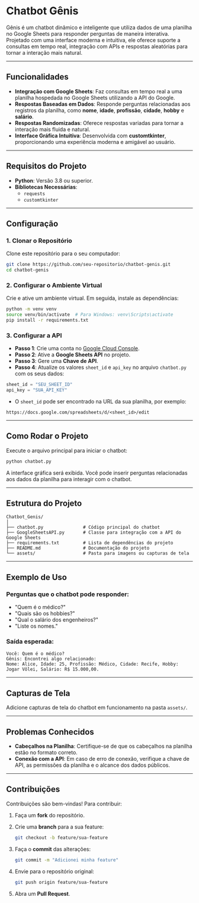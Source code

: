 # Chatbot Gênis

Gênis é um chatbot dinâmico e inteligente que utiliza dados de uma planilha no Google Sheets para responder perguntas de maneira interativa. Projetado com uma interface moderna e intuitiva, ele oferece suporte a consultas em tempo real, integração com APIs e respostas aleatórias para tornar a interação mais natural.

---

## **Funcionalidades**

- **Integração com Google Sheets**: Faz consultas em tempo real a uma planilha hospedada no Google Sheets utilizando a API do Google.
- **Respostas Baseadas em Dados**: Responde perguntas relacionadas aos registros da planilha, como **nome**, **idade**, **profissão**, **cidade**, **hobby** e **salário**.
- **Respostas Randomizadas**: Oferece respostas variadas para tornar a interação mais fluida e natural.
- **Interface Gráfica Intuitiva**: Desenvolvida com **customtkinter**, proporcionando uma experiência moderna e amigável ao usuário.

---

## **Requisitos do Projeto**

- **Python**: Versão 3.8 ou superior.
- **Bibliotecas Necessárias**:
  - `requests`
  - `customtkinter`

---

## **Configuração**

### 1. **Clonar o Repositório**

Clone este repositório para o seu computador:

```bash
git clone https://github.com/seu-repositorio/chatbot-genis.git
cd chatbot-genis
```

### 2. **Configurar o Ambiente Virtual**

Crie e ative um ambiente virtual. Em seguida, instale as dependências:

```bash
python -m venv venv
source venv/bin/activate  # Para Windows: venv\Scripts\activate
pip install -r requirements.txt
```

### 3. **Configurar a API**

- **Passo 1**: Crie uma conta no [Google Cloud Console](https://console.cloud.google.com/).
- **Passo 2**: Ative a **Google Sheets API** no projeto.
- **Passo 3**: Gere uma **Chave de API**.
- **Passo 4**: Atualize os valores `sheet_id` e `api_key` no arquivo `chatbot.py` com os seus dados:

```python
sheet_id = "SEU_SHEET_ID"
api_key = "SUA_API_KEY"
```

- O `sheet_id` pode ser encontrado na URL da sua planilha, por exemplo:

```plaintext
https://docs.google.com/spreadsheets/d/<sheet_id>/edit
```

---

## **Como Rodar o Projeto**

Execute o arquivo principal para iniciar o chatbot:

```bash
python chatbot.py
```

A interface gráfica será exibida. Você pode inserir perguntas relacionadas aos dados da planilha para interagir com o chatbot.

---

## **Estrutura do Projeto**

```plaintext
Chatbot_Genis/
│
├── chatbot.py               # Código principal do chatbot
├── GoogleSheetsAPI.py       # Classe para integração com a API do Google Sheets
├── requirements.txt         # Lista de dependências do projeto
├── README.md                # Documentação do projeto
└── assets/                  # Pasta para imagens ou capturas de tela
```

---

## **Exemplo de Uso**

### Perguntas que o chatbot pode responder:

- "Quem é o médico?"
- "Quais são os hobbies?"
- "Qual o salário dos engenheiros?"
- "Liste os nomes."

### **Saída esperada**:

```plaintext
Você: Quem é o médico?
Gênis: Encontrei algo relacionado:
Nome: Alice, Idade: 25, Profissão: Médico, Cidade: Recife, Hobby: Jogar Vôlei, Salário: R$ 15.000,00.
```

---

## **Capturas de Tela**

Adicione capturas de tela do chatbot em funcionamento na pasta `assets/`.

---

## **Problemas Conhecidos**

- **Cabeçalhos na Planilha**: Certifique-se de que os cabeçalhos na planilha estão no formato correto.
- **Conexão com a API**: Em caso de erro de conexão, verifique a chave de API, as permissões da planilha e o alcance dos dados públicos.

---

## **Contribuições**

Contribuições são bem-vindas! Para contribuir:

1. Faça um **fork** do repositório.
2. Crie uma **branch** para a sua feature:

   ```bash
   git checkout -b feature/sua-feature
   ```

3. Faça o **commit** das alterações:

   ```bash
   git commit -m "Adicionei minha feature"
   ```

4. Envie para o repositório original:

   ```bash
   git push origin feature/sua-feature
   ```

5. Abra um **Pull Request**.

